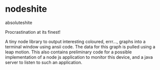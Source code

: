 # nodeshite
absoluteshite

Procrastination at its finest!

A tiny node library to output interesting coloured, errr...,  graphs into a terminal window using ansii code.
The data for this graph is pulled using a leap motion. This also contains preliminary code for a possible implementation of a node js application to monitor this device, and a java server to listen to such an application.

